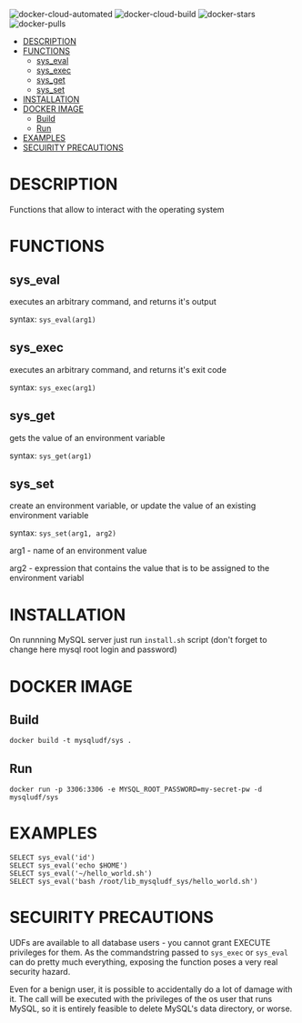![docker-cloud-automated](https://img.shields.io/docker/cloud/automated/pavelsr/mysqludf_sys)
![docker-cloud-build](https://img.shields.io/docker/cloud/build/pavelsr/mysqludf_sys)
![docker-stars](https://img.shields.io/docker/stars/pavelsr/mysqludf_sys)
![docker-pulls](https://img.shields.io/docker/pulls/pavelsr/mysqludf_sys)

<!-- TOC depthFrom:1 depthTo:6 withLinks:1 updateOnSave:1 orderedList:0 -->

- [DESCRIPTION](#description)
- [FUNCTIONS](#functions)
	- [sys_eval](#syseval)
	- [sys_exec](#sysexec)
	- [sys_get](#sysget)
	- [sys_set](#sysset)
- [INSTALLATION](#installation)
- [DOCKER IMAGE](#docker-image)
	- [Build](#build)
	- [Run](#run)
- [EXAMPLES](#examples)
- [SECUIRITY PRECAUTIONS](#secuirity-precautions)

<!-- /TOC -->

# DESCRIPTION

Functions that allow to interact with the operating system

# FUNCTIONS

## sys_eval

executes an arbitrary command, and returns it's output

syntax: `sys_eval(arg1)`

## sys_exec

executes an arbitrary command, and returns it's exit code

syntax: `sys_exec(arg1)`

## sys_get

gets the value of an environment variable

syntax: `sys_get(arg1)`

## sys_set

create an environment variable, or update the value of an existing environment variable

syntax: `sys_set(arg1, arg2)`

arg1 - name of an environment value

arg2 - expression that contains the value that is to be assigned to the environment variabl

# INSTALLATION

On runnning MySQL server just run `install.sh` script (don't forget to change here mysql root login and password)

# DOCKER IMAGE

## Build

```
docker build -t mysqludf/sys .
```

## Run

```
docker run -p 3306:3306 -e MYSQL_ROOT_PASSWORD=my-secret-pw -d mysqludf/sys
```

# EXAMPLES

```
SELECT sys_eval('id')
SELECT sys_eval('echo $HOME')
SELECT sys_eval('~/hello_world.sh')
SELECT sys_eval('bash /root/lib_mysqludf_sys/hello_world.sh')
```

# SECUIRITY PRECAUTIONS

UDFs are available to all database users - you cannot grant EXECUTE privileges for them.
As the commandstring passed to `sys_exec` or `sys_eval` can do pretty much everything, 
exposing the function poses a very real security hazard.

Even for a benign user, it is possible to accidentally do a lot of damage with it.
The call will be executed with the privileges of the os user that runs MySQL, 
so it is entirely feasible to delete MySQL's data directory, or worse.
